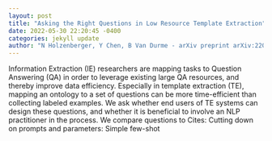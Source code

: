 ```yaml
--- 
layout: post 
title: "Asking the Right Questions in Low Resource Template Extraction" 
date: 2022-05-30 22:20:45 -0400 
categories: jekyll update 
author: "N Holzenberger, Y Chen, B Van Durme - arXiv preprint arXiv:2205.12643, 2022" 
--- 
```

Information Extraction (IE) researchers are mapping tasks to Question Answering (QA) in order to leverage existing large QA resources, and thereby improve data efficiency. Especially in template extraction (TE), mapping an ontology to a set of questions can be more time-efficient than collecting labeled examples. We ask whether end users of TE systems can design these questions, and whether it is beneficial to involve an NLP practitioner in the process. We compare questions to Cites: Cutting down on prompts and parameters: Simple few-shot